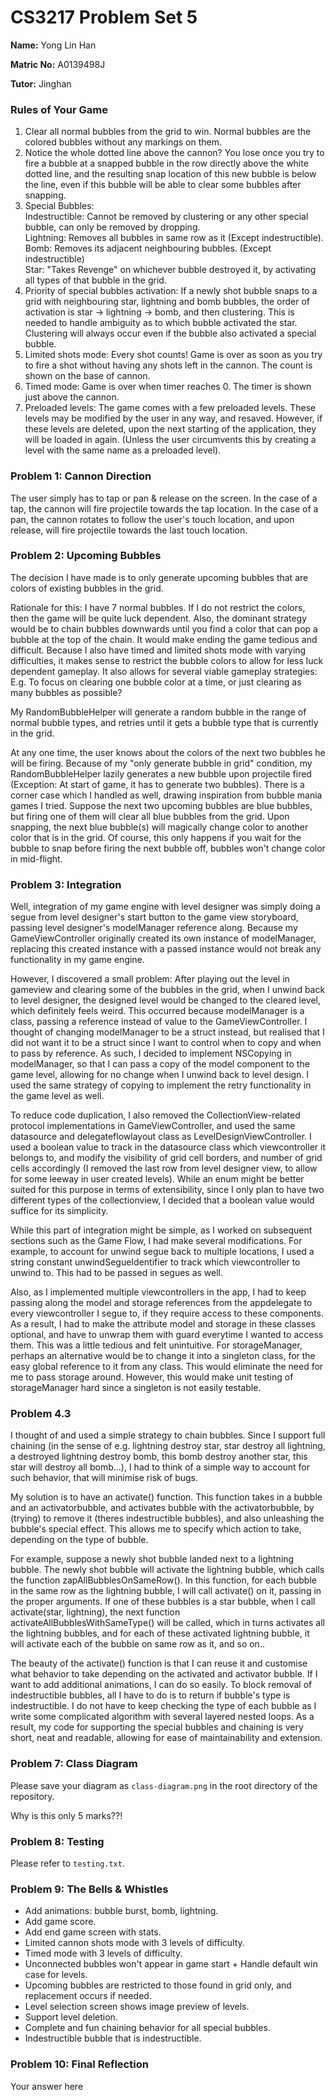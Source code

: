 CS3217 Problem Set 5
==

**Name:** Yong Lin Han

**Matric No:** A0139498J

**Tutor:** Jinghan

### Rules of Your Game

1) Clear all normal bubbles from the grid to win. Normal bubbles are the colored bubbles without any markings on them. <br>
2) Notice the whole dotted line above the cannon? You lose once you try to fire a bubble at a snapped bubble in the row directly above the white dotted line, and the resulting snap location of this new bubble is below the line, even if this bubble will be able to clear some bubbles after snapping. <br>
3) Special Bubbles: <br>
Indestructible: Cannot be removed by clustering or any other special bubble, can only be removed by dropping. <br>
Lightning: Removes all bubbles in same row as it (Except indestructible). <br>
Bomb: Removes its adjacent neighbouring bubbles. (Except indestructible) <br>
Star: "Takes Revenge" on whichever bubble destroyed it, by activating all types of that bubble in the grid. <br>
4) Priority of special bubbles activation: If a newly shot bubble snaps to a grid with neighbouring star, lightning and bomb bubbles, the order of activation is star -> lightning -> bomb, and then clustering. This is needed to handle ambiguity as to which bubble activated the star. Clustering will always occur even if the bubble also activated a special bubble. <br>
5) Limited shots mode: Every shot counts! Game is over as soon as you try to fire a shot without having any shots left in the cannon. The count is shown on the base of cannon. <br>
6) Timed mode: Game is over when timer reaches 0.  The timer is shown just above the cannon. <br>
7) Preloaded levels: The game comes with a few preloaded levels. These levels may be modified by the user in any way, and resaved. However, if these levels are deleted, upon the next starting of the application, they will be loaded in again. (Unless the user circumvents this by creating a level with the same name as a preloaded level).

### Problem 1: Cannon Direction

The user simply has to tap or pan & release on the screen. In the case of a tap, the cannon will fire projectile towards the tap location. In the case of a pan, the cannon rotates to follow the user's touch location, and upon release, will fire projectile towards the last touch location.



### Problem 2: Upcoming Bubbles

The decision I have made is to only generate upcoming bubbles that are colors of existing bubbles in the grid. <br>

Rationale for this: I have 7 normal bubbles. If I do not restrict the colors, then the game will be quite luck dependent. Also, the dominant strategy would be to chain bubbles downwards until you find a color that can pop a bubble at the top of the chain. It would make ending the game tedious and difficult. Because I also have timed and limited shots mode with varying difficulties, it makes sense to restrict the bubble colors to allow for less luck dependent gameplay. It also allows for several viable gameplay strategies: E.g. To focus on clearing one bubble color at a time, or just clearing as many bubbles as possible?

My RandomBubbleHelper will generate a random bubble in the range of normal bubble types, and retries until it gets a bubble type that is currently in the grid. <br>

At any one time, the user knows about the colors of the next two bubbles he will be firing. Because of my "only generate bubble in grid" condition, my RandomBubbleHelper lazily generates a new bubble upon projectile fired (Exception: At start of game, it has to generate two bubbles). There is a corner case which I handled as well, drawing inspiration from bubble mania games I tried. Suppose the next two upcoming bubbles are blue bubbles, but firing one of them will clear all blue bubbles from the grid. Upon snapping, the next blue bubble(s) will magically change color to another color that is in the grid. Of course, this only happens if you wait for the bubble to snap before firing the next bubble off, bubbles won't change color in mid-flight.


### Problem 3: Integration

Well, integration of my game engine with level designer was simply doing a segue from level designer's start button to the game view storyboard, passing level designer's modelManager reference along. Because my GameViewController originally created its own instance of modelManager, replacing this created instance with a passed instance would not break any functionality in my game engine.<br>

However, I discovered a small problem: After playing out the level in gameview and clearing some of the bubbles in the grid, when I unwind back to level designer, the designed level would be changed to the cleared level, which definitely feels weird. This occurred because modelManager is a class, passing a reference instead of value to the GameViewController. I thought of changing modelManager to be a struct instead, but realised that I did not want it to be a struct since I want to control when to copy and when to pass by reference. As such, I decided to implement NSCopying in modelManager, so that I can pass a copy of the model component to the game level, allowing for no change when I unwind back to level design. I used the same strategy of copying to implement the retry functionality in the game level as well.

To reduce code duplication, I also removed the CollectionView-related protocol implementations in GameViewController, and used the same datasource and delegateflowlayout class as LevelDesignViewController. I used a boolean value to track in the datasource class which viewcontroller it belongs to, and modify the visibility of grid cell borders, and number of grid cells accordingly (I removed the last row from level designer view, to allow for some leeway in user created levels). While an enum might be better suited for this purpose in terms of extensibility, since I only plan to have two different types of the collectionview, I decided that a boolean value would suffice for its simplicity. <br>

While this part of integration might be simple, as I worked on subsequent sections such as the Game Flow, I had make several modifications. For example, to account for unwind segue back to multiple locations, I used a string constant unwindSegueIdentifier to track which viewcontroller to unwind to. This had to be passed in segues as well.

Also, as I implemented multiple viewcontrollers in the app, I had to keep passing along the model and storage references from the appdelegate to every viewcontroller I segue to, if they require access to these components. As a result, I had to make the attribute model and storage in these classes optional, and have to unwrap them with guard everytime I wanted to access them. This was a little tedious and felt unintuitive. For storageManager, perhaps an alternative would be to change it into a singleton class, for the easy global reference to it from any class. This would eliminate the need for me to pass storage around. However, this would make unit testing of storageManager hard since a singleton is not easily testable.


### Problem 4.3

I thought of and used a simple strategy to chain bubbles. Since I support full chaining (in the sense of e.g. lightning destroy star, star destroy all lightning, a destroyed lightning destroy bomb, this bomb destroy another star, this star will destroy all bomb...), I had to think of a simple way to account for such behavior, that will minimise risk of bugs. <br>

My solution is to have an activate() function. This function takes in a bubble and an activatorbubble, and activates bubble with the activatorbubble, by (trying) to remove it (theres indestructible bubbles), and also unleashing the bubble's special effect. This allows me to specify which action to take, depending on the type of bubble. <br>

For example, suppose a newly shot bubble landed next to a lightning bubble. The newly shot bubble will activate the lightning bubble, which calls the function zapAllBubblesOnSameRow(). In this function, for each bubble in the same row as the lightning bubble, I will call activate() on it, passing in the proper arguments. If one of these bubbles is a star bubble, when I call activate(star, lightning), the next function activateAllBubblesWithSameType() will be called, which in turns activates all the lightning bubbles, and for each of these activated lightning bubble, it will activate each of the bubble on same row as it, and so on..

The beauty of the activate() function is that I can reuse it and customise what behavior to take depending on the activated and activator bubble. If I want to add additional animations, I can do so easily. To block removal of indestructible bubbles, all I have to do is to return if bubble's type is indestructible. I do not have to keep checking the type of each bubble as I write some complicated algorithm with several layered nested loops. As a result, my code for supporting the special bubbles and chaining is very short, neat and readable, allowing for ease of maintainability and extension.

### Problem 7: Class Diagram

Please save your diagram as `class-diagram.png` in the root directory of the repository.

Why is this only 5 marks??!

### Problem 8: Testing

Please refer to `testing.txt`.

### Problem 9: The Bells & Whistles
<ul>
<li> Add animations: bubble burst, bomb, lightning.</li>
<li> Add game score. </li>
<li> Add end game screen with stats.</li>
<li> Limited cannon shots mode with 3 levels of difficulty.</li>
<li> Timed mode with 3 levels of difficulty.</li>
<li> Unconnected bubbles won't appear in game start + Handle default win case for levels.</li>
<li> Upcoming bubbles are restricted to those found in grid only, and replacement occurs if needed.</li>
<li> Level selection screen shows image preview of levels.</li>
<li> Support level deletion.</li>
<li> Complete and fun chaining behavior for all special bubbles.</li>
<li> Indestructible bubble that is indestructible.</li>
</ul>

### Problem 10: Final Reflection

Your answer here
